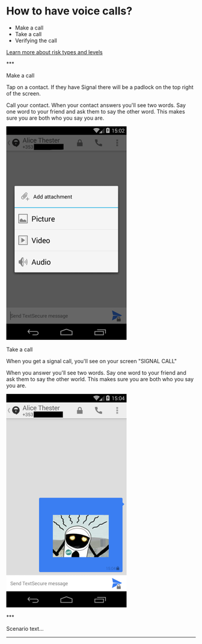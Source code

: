 # How to have voice calls?
<ul>
<li>Make a call</li>
<li>Take a call</li>
<li>Verifying the call</li>
</ul>
<p><a href="resources/risk-assessment.md">Learn more about risk types and levels</a></p>

***<p>Make a call</p>
<p>Tap on a contact. If they have Signal there will be a padlock on the top right of the screen.</p>
<p>Call your contact. 
When your contact answers you&#39;ll see two words.
Say one word to your friend and ask them to say the other word. 
This makes sure you are both who you say you are.</p>
<p><img src="10s.png" alt="10s.png"></p>
<p>Take a call</p>
<p>When you get a signal call, you&#39;ll see on your screen &quot;SIGNAL CALL&quot;</p>
<p>When you answer you&#39;ll see two words. 
Say one word to your friend and ask them to say the other world. 
This makes sure you are both who you say you are.</p>
<p><img src="11s.png" alt="11s.png"></p>

***<p>Scenario text...</p>

***